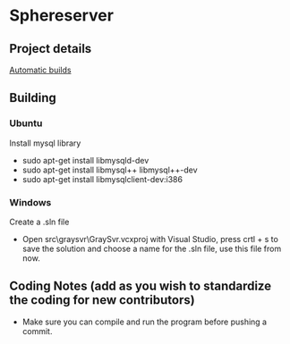 # Sphereserver

## Project details

[Automatic builds](http://nightly.prerelease.sphere.torfo.org/)

## Building

### Ubuntu

Install mysql library
* sudo apt-get install libmysqld-dev
* sudo apt-get install libmysql++ libmysql++-dev
* sudo apt-get install libmysqlclient-dev:i386

### Windows

Create a .sln file
* Open src\graysvr\GraySvr.vcxproj with Visual Studio, press crtl + s to save the solution and choose a name for the .sln file, use this file from now.

## Coding Notes (add as you wish to standardize the coding for new contributors)

* Make sure you can compile and run the program before pushing a commit.
